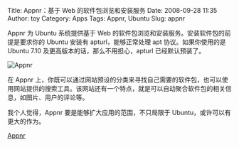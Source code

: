Title: Appnr：基于 Web 的软件包浏览和安装服务
Date: 2008-09-28 11:35
Author: toy
Category: Apps
Tags: Appnr, Ubuntu
Slug: appnr

Appnr 为 Ubuntu 系统提供基于 Web
的软件包浏览和安装服务。安装软件包的前提是要求你的 Ubuntu 安装有
apturl，能够正常处理 apt 协议。如果你使用的是 Ubuntu 7.10
及更高版本的话，那么不用担心，apturl 已经默认预装了。

![Appnr](http://i.linuxtoy.org/i/2008/09/appnr.png)

在 Appnr
上，你既可以通过网站预设的分类来寻找自己需要的软件包，也可以使用网站提供的搜索工具。该网站还有一个特点，就是可以自动聚合软件包的相关信息，如图片、用户的评论等。

我个人觉得，Appnr 要是能够扩大应用的范围，不只局限于
Ubuntu，或许可以有更大的作为。

[Appnr](http://appnr.com)

